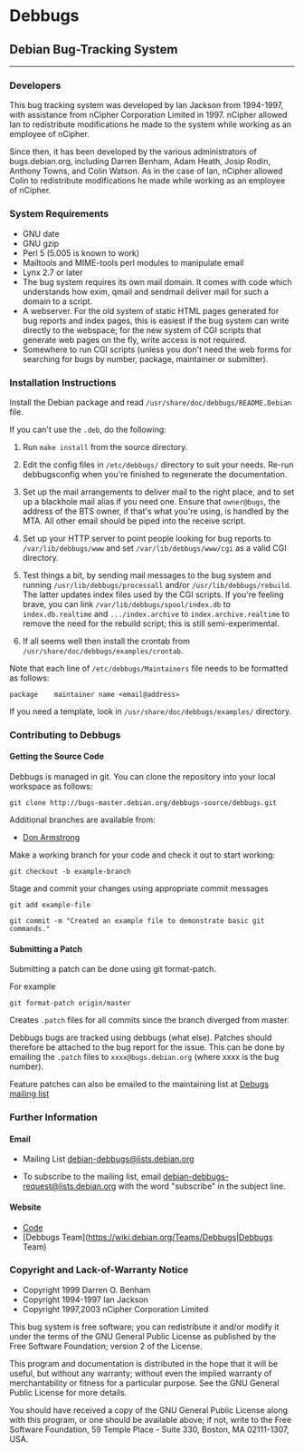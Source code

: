# Debbugs #

## Debian Bug-Tracking System ##

********************************

### Developers ###

This bug tracking system was developed by Ian Jackson from 1994-1997,
with assistance from nCipher Corporation Limited in 1997.  nCipher allowed
Ian to redistribute modifications he made to the system while working as an
employee of nCipher.

Since then, it has been developed by the various administrators of
bugs.debian.org, including Darren Benham, Adam Heath, Josip Rodin, Anthony
Towns, and Colin Watson.  As in the case of Ian, nCipher allowed Colin to
redistribute modifications he made while working as an employee of nCipher.

### System Requirements ###

 * GNU date
 * GNU gzip
 * Perl 5 (5.005 is known to work)
 * Mailtools and MIME-tools perl modules to manipulate email
 * Lynx 2.7 or later
 * The bug system requires its own mail domain. It comes with code
   which understands how exim, qmail and sendmail deliver mail for such a
   domain to a script.
 * A webserver. For the old system of static HTML pages generated for
   bug reports and index pages, this is easiest if the bug system can
   write directly to the webspace; for the new system of CGI scripts
   that generate web pages on the fly, write access is not required.
 * Somewhere to run CGI scripts (unless you don't need the web forms for
   searching for bugs by number, package, maintainer or submitter).

### Installation Instructions ###

Install the Debian package and read `/usr/share/doc/debbugs/README.Debian` file.

If you can't use the `.deb`, do the following:

1. Run `make install` from the source directory.

2. Edit the config files in `/etc/debbugs/` directory to suit your needs.
   Re-run debbugsconfig when you're finished to regenerate the documentation.

3. Set up the mail arrangements to deliver mail to the right place, and to set
   up a blackhole mail alias if you need one.  Ensure that `owner@bugs`, the
   address of the BTS owner, if that's what you're using, is handled by the MTA.
   All other email should be piped into the receive script.

4. Set up your HTTP server to point people looking for bug reports to
   `/var/lib/debbugs/www` and set `/var/lib/debbugs/www/cgi` as a valid CGI
   directory.

5. Test things a bit, by sending mail messages to the bug system and running
   `/usr/lib/debbugs/processall` and/or `/usr/lib/debbugs/rebuild`.  The latter
   updates index files used by the CGI scripts.  If you're feeling brave, you
   can link `/var/lib/debbugs/spool/index.db` to `index.db.realtime` and
   `.../index.archive` to `index.archive.realtime` to remove the need for the
   rebuild script; this is still semi-experimental.

6. If all seems well then install the crontab from
   `/usr/share/doc/debbugs/examples/crontab`.

Note that each line of `/etc/debbugs/Maintainers` file needs to be formatted as
follows: 

    package    maintainer name <email@address>

If you need a template, look in `/usr/share/doc/debbugs/examples/` directory.

### Contributing to Debbugs ###

#### Getting the Source Code ####

Debbugs is managed in git. You can clone the repository into your local
workspace as follows:

    git clone http://bugs-master.debian.org/debbugs-source/debbugs.git

Additional branches are available from:

 * [Don Armstrong](http://git.donarmstrong.com/debbugs.git/)

Make a working branch for your code and check it out to start working:

    git checkout -b example-branch

Stage and commit your changes using appropriate commit messages

    git add example-file

    git commit -m "Created an example file to demonstrate basic git commands."

#### Submitting a Patch ####

Submitting a patch can be done using git format-patch.

For example

    git format-patch origin/master

Creates `.patch` files for all commits since the branch diverged from master.

Debbugs bugs are tracked using debbugs (what else). Patches should therefore be
attached to the bug report for the issue. This can be done by emailing the
`.patch` files to `xxxx@bugs.debian.org` (where xxxx is the bug number).

Feature patches can also be emailed to the maintaining list at 
[Debugs mailing list](debian-debbugs@lists.debian.org)

### Further Information ###

#### Email ####

* Mailing List <debian-debbugs@lists.debian.org> 

* To subscribe to the mailing list, email
  <debian-debbugs-request@lists.debian.org> with the word "subscribe" in the
  subject line.

#### Website ####

   * [Code](https://bugs.debian.org/debbugs-source/debbugs.git/)
   * [Debbugs Team](https://wiki.debian.org/Teams/Debbugs|Debbugs Team)

### Copyright and Lack-of-Warranty Notice ###

 * Copyright 1999 Darren O. Benham
 * Copyright 1994-1997 Ian Jackson
 * Copyright 1997,2003 nCipher Corporation Limited

This bug system is free software; you can redistribute it and/or modify it
under the terms of the GNU General Public License as published by the Free
Software Foundation; version 2 of the License.

This program and documentation is distributed in the hope that it will be
useful, but without any warranty; without even the implied warranty of
merchantability or fitness for a particular purpose. See the GNU General
Public License for more details.

You should have received a copy of the GNU General Public License along
with this program, or one should be available above; if not, write to the
Free Software Foundation, 59 Temple Place - Suite 330, Boston, MA
02111-1307, USA.
